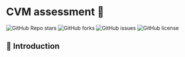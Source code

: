 # CVM assessment 🚀

![GitHub Repo stars](https://img.shields.io/github/stars/your-username/your-repo?style=social)
![GitHub forks](https://img.shields.io/github/forks/your-username/your-repo?style=social)
![GitHub issues](https://img.shields.io/github/issues/your-username/your-repo)
![GitHub license](https://img.shields.io/github/license/your-username/your-repo)

## 📖 Introduction

